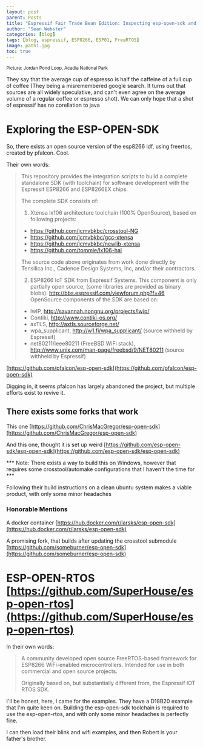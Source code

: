 ```yaml
---
layout: post
parent: Posts
title: "Espressif Fair Trade Bean Edition: Inspecting esp-open-sdk and esp-open-rtos"
author: "Sean Webster"
categories: [blog]
tags: [blog, espressif, ESP8266, ESP01, FreeRTOS]
image: path1.jpg
toc: true
---
```

<sup>Picture: Jordan Pond Loop, Acadia National Park</sup>

They say that the average cup of espresso is half the caffeine of a full cup of coffee (They being a misremembered google search.
It turns out that sources are all widely speculative, and can't even agree on the average volume of a regular coffee or espresso shot). 
We can only hope that a shot of espressif has no corellation to java


# Exploring the ESP-OPEN-SDK
So, there exists an open source version of the esp8266 idf, using freertos, created by pfalcon. Cool.

Their own words:
>This repository provides the integration scripts to build a complete standalone SDK (with toolchain) for software development with the Espressif ESP8266 and ESP8266EX chips.
>
>The complete SDK consists of:
>
>1. Xtensa lx106 architecture toolchain (100% OpenSource), based on following projects:
>* https://github.com/jcmvbkbc/crosstool-NG
>* https://github.com/jcmvbkbc/gcc-xtensa
>* https://github.com/jcmvbkbc/newlib-xtensa
>* https://github.com/tommie/lx106-hal
>
>The source code above originates from work done directly by Tensilica Inc., Cadence Design Systems, Inc, and/or their contractors.
>
>2. ESP8266 IoT SDK from Espressif Systems. This component is only partially open source, (some libraries are provided as binary blobs).
>http://bbs.espressif.com/viewforum.php?f=46
>OpenSource components of the SDK are based on:
>
>* lwIP, http://savannah.nongnu.org/projects/lwip/
>* Contiki, http://www.contiki-os.org/
>* axTLS, http://axtls.sourceforge.net/
>* wpa_supplicant, http://w1.fi/wpa_supplicant/ (source withheld by Espressif)
>* net80211/ieee80211 (FreeBSD WiFi stack), http://www.unix.com/man-page/freebsd/9/NET80211 (source withheld by Espressif)

[https://github.com/pfalcon/esp-open-sdk](https://github.com/pfalcon/esp-open-sdk)

Digging in, it seems pfalcon has largely abandoned the project, but multiple efforts exist to revive it.


## There exists some forks that work
This one [https://github.com/ChrisMacGregor/esp-open-sdk](https://github.com/ChrisMacGregor/esp-open-sdk)

And this one, thought it is set up weird [https://github.com/esp-open-sdk/esp-open-sdk](https://github.com/esp-open-sdk/esp-open-sdk)

*** Note: There exists a way to build this on Windows, however that requires some crosstool/automake configurations that I haven't the time for ***

Following their build instructions on a clean ubuntu system makes a viable product, with only some minor headaches

### Honorable Mentions
A docker container [https://hub.docker.com/r/larsks/esp-open-sdk](https://hub.docker.com/r/larsks/esp-open-sdk)

A promising fork, that builds after updating the crosstool submodule [https://github.com/someburner/esp-open-sdk](https://github.com/someburner/esp-open-sdk)

# ESP-OPEN-RTOS [https://github.com/SuperHouse/esp-open-rtos](https://github.com/SuperHouse/esp-open-rtos)
In their own words:
> A community developed open source FreeRTOS-based framework for ESP8266 WiFi-enabled microcontrollers. Intended for use in both commercial and open source projects.
>
> Originally based on, but substantially different from, the Espressif IOT RTOS SDK.
 
I'll be honest, here, I came for the examples. They have a D18B20 example that I'm quite keen on. Building the esp-open-sdk
toolchain is required to use the esp-open-rtos, and with only some minor headaches is perfectly fine.

I can then load their blink and wifi examples, and then Robert is your father's brother.